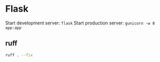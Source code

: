 # Flask

Start development server: `flask`
Start production server: `gunicorn -w 8 app:app`

## ruff

```bash
ruff . --fix
```
